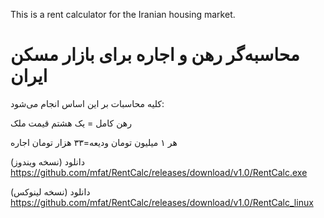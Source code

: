 This is a rent calculator for the Iranian housing market.


# محاسبه‌گر رهن و اجاره برای بازار مسکن ایران

کلیه محاسبات بر این اساس انجام می‌شود:

رهن کامل = یک هشتم قیمت ملک

هر ۱ میلیون تومان ودیعه=۳۳ هزار تومان اجاره

دانلود (نسخه ویندوز)
https://github.com/mfat/RentCalc/releases/download/v1.0/RentCalc.exe

دانلود (نسخه لینوکس)
https://github.com/mfat/RentCalc/releases/download/v1.0/RentCalc_linux


